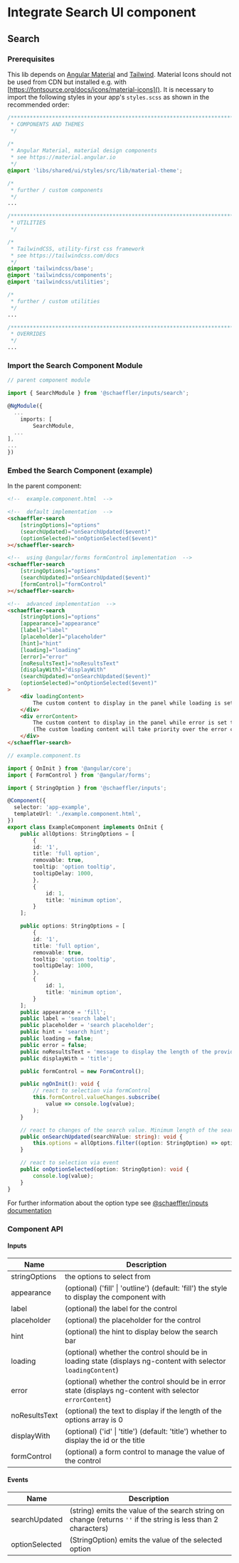 # Integrate Search UI component

## Search

### Prerequisites

This lib depends on [Angular Material](https://material.angular.io) and [Tailwind](https://tailwindcss.com/docs). Material Icons should not be used from CDN but installed e.g. with [https://fontsource.org/docs/icons/material-icons](). It is necessary to import the following styles in your app's `styles.scss` as shown in the recommended order:

```css
/***************************************************************************************************
 * COMPONENTS AND THEMES
 */
 
/*
 * Angular Material, material design components
 * see https://material.angular.io
 */
@import 'libs/shared/ui/styles/src/lib/material-theme';

/*
 * further / custom components
 */
...

/***************************************************************************************************
 * UTILITIES
 */

/*
 * TailwindCSS, utility-first css framework
 * see https://tailwindcss.com/docs
 */
@import 'tailwindcss/base';
@import 'tailwindcss/components';
@import 'tailwindcss/utilities';

/*
 * further / custom utilities
 */
...

/***************************************************************************************************
 * OVERRIDES
 */ 
...
```

### Import the Search Component Module

```ts
// parent component module

import { SearchModule } from '@schaeffler/inputs/search';

@NgModule({
  ...
    imports: [
        SearchModule,
  ...
],
...
})
```

### Embed the Search Component (example)

In the parent component:

```html
<!--  example.component.html  -->

<!--  default implementation  -->
<schaeffler-search
    [stringOptions]="options"
    (searchUpdated)="onSearchUpdated($event)"
    (optionSelected)="onOptionSelected($event)"
></schaeffler-search>

<!--  using @angular/forms formControl implementation  -->
<schaeffler-search
    [stringOptions]="options"
    (searchUpdated)="onSearchUpdated($event)"
    [formControl]="formControl"
></schaeffler-search>

<!--  advanced implementation  -->
<schaeffler-search
    [stringOptions]="options"
    [appearance]="appearance"
    [label]="label"
    [placeholder]="placeholder"
    [hint]="hint"
    [loading]="loading"
    [error]="error"
    [noResultsText]="noResultsText"
    [displayWith]="displayWith"
    (searchUpdated)="onSearchUpdated($event)"
    (optionSelected)="onOptionSelected($event)"
>
    <div loadingContent>
        The custom content to display in the panel while loading is set to true.
    </div>
    <div errorContent>
        The custom content to display in the panel while error is set to true.
        (The custom loading content will take priority over the error content, so in case loading and error are both set to true, the loading content will be shown)
    </div>
</schaeffler-search>
```

```ts
// example.component.ts

import { OnInit } from '@angular/core';
import { FormControl } from '@angular/forms';

import { StringOption } from '@schaeffler/inputs';

@Component({
  selector: 'app-example',
  templateUrl: './example.component.html',
})
export class ExampleComponent implements OnInit {
    public allOptions: StringOptions = [
        {
        id: '1',
        title: 'full option',
        removable: true,
        tooltip: 'option tooltip',
        tooltipDelay: 1000,
        },
        {
            id: 1,
            title: 'minimum option',
        }
    ];

    public options: StringOptions = [
        {
        id: '1',
        title: 'full option',
        removable: true,
        tooltip: 'option tooltip',
        tooltipDelay: 1000,
        },
        {
            id: 1,
            title: 'minimum option',
        }
    ];
    public appearance = 'fill';
    public label = 'search label';
    public placeholder = 'search placeholder';
    public hint = 'search hint';
    public loading = false;
    public error = false;
    public noResultsText = 'message to display the length of the provided option array is 0';
    public displayWith = 'title';

    public formControl = new FormControl();

    public ngOnInit(): void {
        // react to selection via formControl
        this.formControl.valueChanges.subscribe(
            value => console.log(value);
        );
    }

    // react to changes of the search value. Minimum length of the search string is 2 otherwise an empty string will be returned
    public onSearchUpdated(searchValue: string): void {
        this.options = allOptions.filter((option: StringOption) => option.title.includes(searchValue));
    }

    // react to selection via event
    public onOptionSelected(option: StringOption): void {
        console.log(value);
    }
}

```

For further information about the option type see [@schaeffler/inputs documentation](../../../README.md)

### Component API

#### Inputs

| Name           | Description                                                                                                      |
| ---------------| -----------------------------------------------------------------------------------------------------------------|
| stringOptions  | the options to select from                                                                                       |
| appearance     | (optional) ('fill' \| 'outline') (default: 'fill') the style to display the component with                        |
| label          | (optional) the label for the control                                                                             |
| placeholder    | (optional) the placeholder for the control                                                                       |
| hint           | (optional) the hint to display below the search bar                                                              |
| loading        | (optional) whether the control should be in loading state (displays ng-content with selector `loadingContent`)   |
| error          | (optional) whether the control should be in error state (displays ng-content with selector `errorContent`)       |
| noResultsText  | (optional) the text to display if the length of the options array is 0                                           |
| displayWith    | (optional) ('id' \| 'title') (default: 'title') whether to display the id or the title                            |
| formControl    | (optional) a form control to manage the value of the control                                                     |

#### Events

| Name           | Description                                                                                                      |
| ---------------| -----------------------------------------------------------------------------------------------------------------|
| searchUpdated  | (string) emits the value of the search string on change (returns `''` if the string is less than 2 characters)   |
| optionSelected | (StringOption) emits the value of the selected option                                                            |

